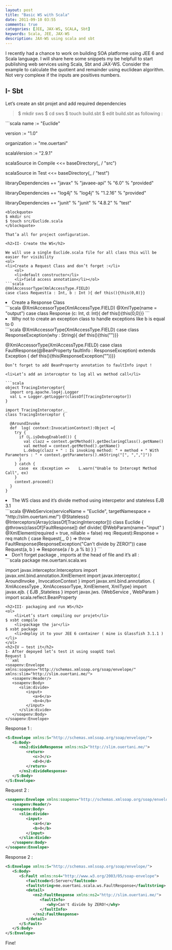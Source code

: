 ```yaml
---
layout: post
title: "Basic WS with Scala"
date: 2011-09-10 03:55
comments: true
categories: [JEE, JAX-WS, SCALA, Sbt]
keywords: Scala, JEE, JAX-WS
description: JAX-WS using scala and sbt
---
```

I recently had a chance to work on building SOA platforme using JEE 6 and Scala language. I will share here some snippets my be helpfull to start publishing web services using Scala, Sbt and JAX-WS.
Consider the example to calculate the quotient and remainder using euclidean algorithm. Not very complexe if the inputs are positives numbers.
<!-- more -->
<h2>I- Sbt</h2>

Let’s create an sbt projet and add required dependencies
<blockquote>
$ mkdir sws
$ cd sws
$ touch build.sbt
$ edit build.sbt as following :
</blockquote>
```scala
name := "Euclide"

version := "1.0"

organization := "me.ouertani"

scalaVersion := "2.9.1"

scalaSource in Compile <<= baseDirectory(_ / "src")

scalaSource in Test <<= baseDirectory(_ / "test")

libraryDependencies += "javax" % "javaee-api" % "6.0" % "provided"

libraryDependencies += "log4j" % "log4j" % "1.2.16" % "provided"

libraryDependencies += "junit" % "junit" % "4.8.2" % "test"
```
<blockquote>
$ mkdir src
$ touch src/Euclide.scala
</blockquote>

That’a all for project configuration.

<h2>II- Create the WS</h2>

We will use a single Euclide.scala file for all class this will be easier for visibility
<ol>
<li>Create a Request Class and don’t forget :</li>
	<ol>
	<li>default constructor</li>
	<li>field access annotation</li></ol>
```scala
@XmlAccessorType(XmlAccessType.FIELD)
case class Request(a : Int, b : Int ){ def this(){this(0,0)}}
```
<li>Create a Response Class</li>
```scala
@XmlAccessorType(XmlAccessType.FIELD)
@XmlType(name = "output")
case class Response (c: Int, d: Int){ def this(){this(0,0)}}
```
<li>Why not to create an exception class to handle exceptions like b is equal to 0</li>
```scala
@XmlAccessorType(XmlAccessType.FIELD)
case class ResponseException(why : String){  def this(){this("")}}

@XmlAccessorType(XmlAccessType.FIELD)
case class FaultResponse(@BeanProperty faultInfo : ResponseException) extends Exception { def this(){this(ResponseException(""))}}
```
Don’t forget to add BeanProperty annotation to faultInfo input !

<li>Let’s add an interceptor to log all ws method call</li>

```scala
object TracingInterceptor{
  import org.apache.log4j.Logger
  val L = Logger.getLogger(classOf[TracingInterceptor])
}

import TracingInterceptor._
class TracingInterceptor {

  @AroundInvoke
  def  log( context:InvocationContext):Object ={
    try {
      if (L.isDebugEnabled()) {
        val clazz = context.getMethod().getDeclaringClass().getName()
        val method = context.getMethod().getName()        
        L.debug(clazz + " : Is invoking method: " + method + " With Parameters : " + context.getParameters().mkString("[", ",","]"))
      }
    } catch {
      case  ex :Exception =>    L.warn("Unable to Intercept Method Call", ex)
    }
    context.proceed()
  }
}
```
<li>The WS class and it’s divide method using intercpetor and stateless EJB 3.1</li>
```scala
@WebService(serviceName = "Euclide", targetNamespace = "http://slim.ouertani.me/")
@Stateless()
@Interceptors(Array(classOf[TracingInterceptor]))
class Euclide {
  @throws(classOf[FaultResponse])
  def divide( @WebParam(name="input" )  @XmlElement(required = true, nillable = false)
    req :Request):Response =  req match {
      case Request(_, 0 ) => throw FaultResponse(ResponseException("Can't divide by ZERO!"))
      case Request(a, b ) =>  Response(a / b ,a % b)
    }
}
```
<li>Don’t forget package , imports at the head of file and it’s all :</li>
</ol>
```scala
package me.ouertani.scala.ws

import javax.interceptor.Interceptors
import javax.xml.bind.annotation.XmlElement
import javax.interceptor.{ AroundInvoke , InvocationContext }
import javax.xml.bind.annotation. { XmlAccessType , XmlAccessorType, XmlElement, XmlType}
import javax.ejb. { EJB ,Stateless }
import javax.jws. {WebService , WebParam }
import scala.reflect.BeanProperty
```
<h2>III- packaging and run WS</h2>
<ol>
	<li>Let’s start compiling our projet</li>
$ xsbt compile
	<li>package the jar</li>
$ xsbt package
	<li>deploy it to your JEE 6 container ( mine is Glassfish 3.1.1 )</li>
</ol>
<h2>IV – test it</h2>
1- After depoyed let’s test it using soapUI tool
Request 1
```xml
<soapenv:Envelope xmlns:soapenv="http://schemas.xmlsoap.org/soap/envelope/" xmlns:slim="http://slim.ouertani.me/">
   <soapenv:Header/>
   <soapenv:Body>
      <slim:divide>
         <input>
            <a>6</a>
            <b>4</b>
         </input>
      </slim:divide>
   </soapenv:Body>
</soapenv:Envelope>
```

Response 1 :
```xml
<S:Envelope xmlns:S="http://schemas.xmlsoap.org/soap/envelope/">
   <S:Body>
      <ns2:divideResponse xmlns:ns2="http://slim.ouertani.me/">
         <return>
            <c>3</c>
            <d>0</d>
         </return>
      </ns2:divideResponse>
   </S:Body>
</S:Envelope>
```
Request 2 :
```xml
<soapenv:Envelope xmlns:soapenv="http://schemas.xmlsoap.org/soap/envelope/" xmlns:slim="http://slim.ouertani.me/">
   <soapenv:Header/>
   <soapenv:Body>
      <slim:divide>
         <input>
            <a>6</a>
            <b>0</b>
         </input>
      </slim:divide>
   </soapenv:Body>
</soapenv:Envelope>
```
Response 2 :
```xml
<S:Envelope xmlns:S="http://schemas.xmlsoap.org/soap/envelope/">
   <S:Body>
      <S:Fault xmlns:ns4="http://www.w3.org/2003/05/soap-envelope">
         <faultcode>S:Server</faultcode>
         <faultstring>me.ouertani.scala.ws.FaultResponse</faultstring>
         <detail>
            <ns2:FaultResponse xmlns:ns2="http://slim.ouertani.me/">
               <faultInfo>
                  <why>Can't divide by ZERO!</why>
               </faultInfo>
            </ns2:FaultResponse>
         </detail>
      </S:Fault>
   </S:Body>
</S:Envelope>
```
Fine!
